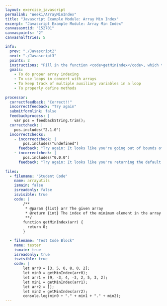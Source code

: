 ```yaml
---
layout: exercise_javascript
permalink: "Week1/ArrayMinIndex"
title: "Javascript Example Module: Array Min Index"
excerpt: "Javascript Example Module: Array Min Index"
canvasasmtid: "152701"
canvaspoints: "2"
canvashalftries: 5

info:
  prev: "./Javascript2"
  next: "./Javascript3"
  points: 2
  instructions: "Fill in the function <code>getMinIndex</code>, which takes in an array numerical values and which should return the index of the minimum element in the array.  You must handle the following two special cases: <ol><li>If there are ties, it should return the lowest index among the ties</li><li>If the array is empty, your program should return 0 without crashing</li></ul>"
  goals:
    - To do proper array indexing
    - To use loops in concert with arrays
    - To keep track of multiple auxiliary variables in a loop
    - To properly define methods
    
processor:  
  correctfeedback: "Correct!!" 
  incorrectfeedback: "Try again"
  submitformlink: false
  feedbackprocess: | 
    var pos = feedbackString.trim();
  correctcheck: |
    pos.includes("2.1.0")
  incorrectchecks:
    - incorrectcheck: |
        pos.includes("undefined")
      feedback: "Try again: It looks like you're going out of bounds of the array somewhere."    
    - incorrectcheck: |
        pos.includes("0.0.0")
      feedback: "Try again: It looks like you're returning the default value of 0 for every answer."    
 
files:
  - filename: "Student Code"
    name: arrayutils
    ismain: false
    isreadonly: false
    isvisible: true
    code: |
        /**
         * @param {list} arr The given array
         * @return {int} The index of the minimum element in the array 
         **/
        function getMinIndex(arr) {
          return 0;
        }

  - filename: "Test Code Block"
    name: tester
    ismain: true
    isreadonly: true
    isvisible: true
    code: | 
        let arr0 = [3, 5, 0, 8, 0, 2];
        let min0 = getMinIndex(arr0);
        let arr1 = [9, -3, 4, -3, 2, 5, 3, 2];
        let min1 = getMinIndex(arr1);
        let arr2 = [];
        let min2 = getMinIndex(arr2);
        console.log(min0 + "." + min1 + "." + min2);
---
```

